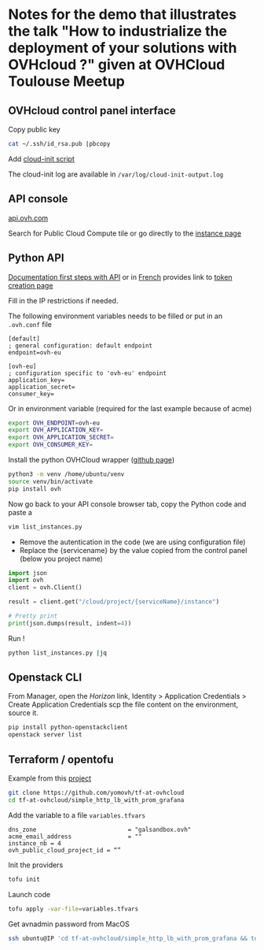 # Notes for the demo that illustrates the talk "How to industrialize the deployment of your solutions with OVHcloud ?" given at OVHCloud Toulouse Meetup

## OVHcloud control panel interface

Copy public key
```bash
cat ~/.ssh/id_rsa.pub |pbcopy	
```
Add [cloud-init script](cloud-init.yaml)

The cloud-init log are available in `/var/log/cloud-init-output.log`


## API console 

[api.ovh.com](https://api.ovh.com)

Search for Public Cloud Compute tile or go directly to the [instance page](https://eu.api.ovh.com/console/?section=%2Fcloud&branch=v1#get-/cloud/project/-serviceName-/instance)

## Python API 

[Documentation first steps with API](https://help.ovhcloud.com/csm/en-gb-api-getting-started-ovhcloud-api?id=kb_article_view&sysparm_article=KB0042784) or in [French](https://help.ovhcloud.com/csm/fr-api-getting-started-ovhcloud-api?id=kb_article_view&sysparm_article=KB0042789) provides link to [token creation page](https://api.ovh.com/createToken/?GET=/*&POST=/*&PUT=/*&DELETE=/*)

Fill in the IP restrictions if needed.

The following environment variables needs to be filled or put in an `.ovh.conf` file 

```
[default]
; general configuration: default endpoint
endpoint=ovh-eu

[ovh-eu]
; configuration specific to 'ovh-eu' endpoint
application_key=
application_secret=
consumer_key=
```

Or in environment variable (required for the last example because of acme)
```bash
export OVH_ENDPOINT=ovh-eu
export OVH_APPLICATION_KEY=
export OVH_APPLICATION_SECRET=
export OVH_CONSUMER_KEY=
```

Install the python OVHCloud wrapper ([github page](https://github.com/ovh/python-ovh))
```bash
python3 -m venv /home/ubuntu/venv
source venv/bin/activate
pip install ovh 
```

Now go back to your API console browser tab, copy the Python code and paste a 
```bash
vim list_instances.py
```
* Remove the autentication in the code (we are using configuration file)
* Replace the {servicename} by the value copied from the control panel (below you project name)

```python
import json
import ovh
client = ovh.Client()

result = client.get("/cloud/project/{serviceName}/instance")

# Pretty print
print(json.dumps(result, indent=4))
```

Run !
```sh
python list_instances.py |jq
```
 
## Openstack CLI 

From Manager, open the *Horizon* link, Identity > Application Credentials > Create Application Credentials 
scp the file content on the environment, source it. 

```bash
pip install python-openstackclient
openstack server list
```


## Terraform / opentofu

Example from this [project](https://github.com/yomovh/tf-at-ovhcloud)

```bash 
git clone https://github.com/yomovh/tf-at-ovhcloud
cd tf-at-ovhcloud/simple_http_lb_with_prom_grafana
```

Add the variable to a file `variables.tfvars`
```
dns_zone                          = "galsandbox.ovh"
acme_email_address                = ""
instance_nb = 4
ovh_public_cloud_project_id = “”
```


Init the providers
```bash
tofu init
```
Launch code
```bash
tofu apply -var-file=variables.tfvars
```

Get avnadmin password from MacOS
```bash
ssh ubuntu@IP 'cd tf-at-ovhcloud/simple_http_lb_with_prom_grafana && tofu output -raw grafana_password'|pbcopy
```